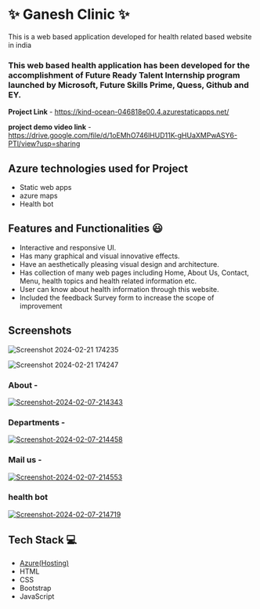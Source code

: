 
# ✨  Ganesh Clinic ✨

This is a web based application developed for health related based website in india

### This web based health application has been developed for the accomplishment of Future Ready Talent Internship program launched by Microsoft, Future Skills Prime, Quess, Github and EY.


**Project Link** - https://kind-ocean-046818e00.4.azurestaticapps.net/

**project demo video link** -  https://drive.google.com/file/d/1oEMhO746lHUD11K-gHUaXMPwASY6-PTl/view?usp=sharing

## Azure technologies used for Project

- Static web apps
- azure maps
- Health bot

## Features and Functionalities 😃

- Interactive and responsive UI.
- Has many graphical and visual innovative effects.
- Have an aesthetically pleasing visual design and architecture.
- Has collection of many web pages including Home, About Us, Contact, Menu, health topics and health related information etc.
- User can know about health information through this website.
- Included the feedback Survey form to increase the scope of improvement 

## Screenshots
![Screenshot 2024-02-21 174235](https://github.com/Ganir19/FRT_Clinic/assets/138612129/07fdf320-503c-4e12-ac43-b694e8380b2e)





![Screenshot 2024-02-21 174247](https://github.com/Ganir19/FRT_Clinic/assets/138612129/f3d75f95-9bb1-41f5-8ed0-c793da511644)


### About -

<a href="https://ibb.co/SxqJVNB"><img src="https://i.ibb.co/xsV3zh6/Screenshot-2024-02-07-214343.png" alt="Screenshot-2024-02-07-214343" border="0"></a>

### Departments -

<a href="https://ibb.co/ssYRYRd"><img src="https://i.ibb.co/qmQjQj3/Screenshot-2024-02-07-214458.png" alt="Screenshot-2024-02-07-214458" border="0"></a>

### Mail us -
<a href="https://ibb.co/JmFtMHK"><img src="https://i.ibb.co/6rJwfFm/Screenshot-2024-02-07-214553.png" alt="Screenshot-2024-02-07-214553" border="0"></a>

### health bot



<a href="https://ibb.co/85dJck7"><img src="https://i.ibb.co/BZrmNkC/Screenshot-2024-02-07-214719.png" alt="Screenshot-2024-02-07-214719" border="0"></a>



## Tech Stack 💻

- [Azure(Hosting)](https://azure.microsoft.com/en-in/features/azure-portal/)
- HTML
- CSS
- Bootstrap
- JavaScript
